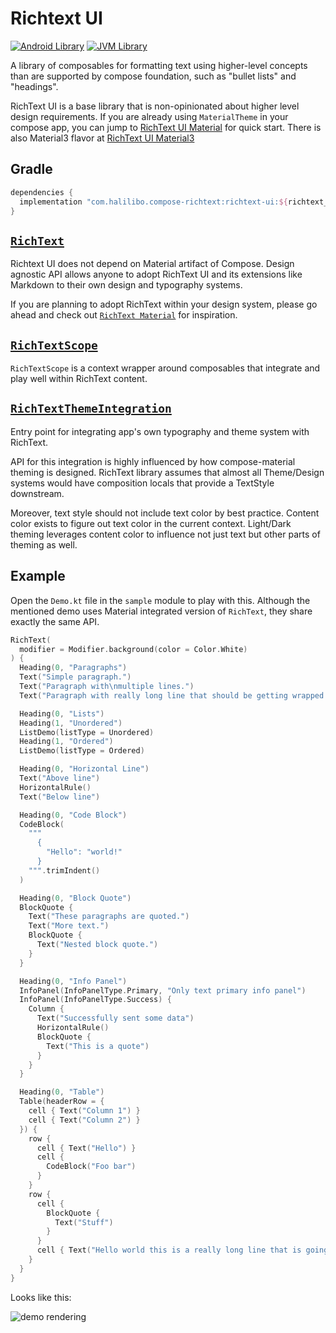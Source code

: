 # Richtext UI

[![Android Library](https://img.shields.io/badge/Platform-Android-green.svg?style=for-the-badge)](https://developer.android.com/studio/build/dependencies)
[![JVM Library](https://img.shields.io/badge/Platform-JVM-red.svg?style=for-the-badge)](https://kotlinlang.org/docs/mpp-intro.html)

A library of composables for formatting text using higher-level concepts than are supported by
compose foundation, such as "bullet lists" and "headings".

RichText UI is a base library that is non-opinionated about higher level design requirements.
If you are already using `MaterialTheme` in your compose app, you can jump to [RichText UI Material](../richtext-ui-material/index.html)
for quick start. There is also Material3 flavor at [RichText UI Material3](../richtext-ui-material3/index.html)

## Gradle

```groovy
dependencies {
  implementation "com.halilibo.compose-richtext:richtext-ui:${richtext_version}"
}
```

## [`RichText`](../api/richtext-ui/com.halilibo.richtext.ui/-rich-text.html)

Richtext UI does not depend on Material artifact of Compose. Design agnostic API allows anyone
to adopt RichText UI and its extensions like Markdown to their own design and typography systems.

If you are planning to adopt RichText within your design system, please go ahead and check out [`RichText Material`](../richtext-ui-material/index.html)
for inspiration.

## [`RichTextScope`](../api/richtext-ui/com.halilibo.richtext.ui/-rich-text-scope/index.html)

`RichTextScope` is a context wrapper around composables that integrate and play well within RichText
content. 

## [`RichTextThemeIntegration`](../api/richtext-ui/com.halilibo.richtext.ui/-rich-text-theme-integration.html)

Entry point for integrating app's own typography and theme system with RichText.

API for this integration is highly influenced by how compose-material theming
is designed. RichText library assumes that almost all Theme/Design systems would
have composition locals that provide a TextStyle downstream.

Moreover, text style should not include text color by best practice. Content color
exists to figure out text color in the current context. Light/Dark theming leverages content
color to influence not just text but other parts of theming as well.

## Example

Open the `Demo.kt` file in the `sample` module to play with this. Although the mentioned demo
uses Material integrated version of `RichText`, they share exactly the same API.

```kotlin
RichText(
  modifier = Modifier.background(color = Color.White)
) {
  Heading(0, "Paragraphs")
  Text("Simple paragraph.")
  Text("Paragraph with\nmultiple lines.")
  Text("Paragraph with really long line that should be getting wrapped.")

  Heading(0, "Lists")
  Heading(1, "Unordered")
  ListDemo(listType = Unordered)
  Heading(1, "Ordered")
  ListDemo(listType = Ordered)

  Heading(0, "Horizontal Line")
  Text("Above line")
  HorizontalRule()
  Text("Below line")

  Heading(0, "Code Block")
  CodeBlock(
    """
      {
        "Hello": "world!"
      }
    """.trimIndent()
  )

  Heading(0, "Block Quote")
  BlockQuote {
    Text("These paragraphs are quoted.")
    Text("More text.")
    BlockQuote {
      Text("Nested block quote.")
    }
  }

  Heading(0, "Info Panel")
  InfoPanel(InfoPanelType.Primary, "Only text primary info panel")
  InfoPanel(InfoPanelType.Success) {
    Column {
      Text("Successfully sent some data")
      HorizontalRule()
      BlockQuote {
        Text("This is a quote")
      }
    }
  }

  Heading(0, "Table")
  Table(headerRow = {
    cell { Text("Column 1") }
    cell { Text("Column 2") }
  }) {
    row {
      cell { Text("Hello") }
      cell {
        CodeBlock("Foo bar")
      }
    }
    row {
      cell {
        BlockQuote {
          Text("Stuff")
        }
      }
      cell { Text("Hello world this is a really long line that is going to wrap hopefully") }
    }
  }
}
```

Looks like this:

![demo rendering](img/richtext-demo.png)
